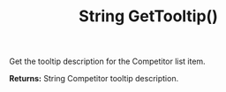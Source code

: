 ﻿---
uid: crmscript_ref_NSCompetitor_GetTooltip
title: String GetTooltip()
intellisense: NSCompetitor.GetTooltip
keywords: NSCompetitor, GetTooltip
so.topic: reference
---

Get the tooltip description for the Competitor list item.

**Returns:** String Competitor tooltip description.

